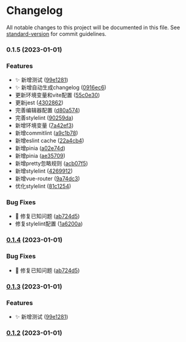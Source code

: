 # Changelog

All notable changes to this project will be documented in this file. See [standard-version](https://github.com/conventional-changelog/standard-version) for commit guidelines.

### 0.1.5 (2023-01-01)


### Features

* :sparkles: 新增测试 ([99e1281](https://huitoutunao/huitoutunao/app-vue3-vite3/commit/99e12818c6c76f84ea1e7714969c8108f90d3a94))
* :sparkles: 新增自动生成changelog ([0916ec6](https://huitoutunao/huitoutunao/app-vue3-vite3/commit/0916ec65260658e055e345552952849ac74322cf))
* 更新环境变量和vite配置 ([55c0e30](https://huitoutunao/huitoutunao/app-vue3-vite3/commit/55c0e300d4aa16f36f50079cdae05b1c825012b0))
* 更新jest ([4302862](https://huitoutunao/huitoutunao/app-vue3-vite3/commit/430286257836469fb09409e31f68858e5d521c3a))
* 完善编辑器配置 ([d80a574](https://huitoutunao/huitoutunao/app-vue3-vite3/commit/d80a5745e616620f09fdb30fd4e9f0792be55132))
* 完善stylelint ([90259da](https://huitoutunao/huitoutunao/app-vue3-vite3/commit/90259dabdd1f8e521282de5e1f29f0806ad781d1))
* 新增环境变量 ([7a42ef3](https://huitoutunao/huitoutunao/app-vue3-vite3/commit/7a42ef38b3472931748964ddcc824e77d65a4bed))
* 新增commitlint ([a9c1b78](https://huitoutunao/huitoutunao/app-vue3-vite3/commit/a9c1b783e7c91881763388ea06de668ecf28a1bc))
* 新增eslint cache ([22a4cb4](https://huitoutunao/huitoutunao/app-vue3-vite3/commit/22a4cb4d5e0a15396f893b325fb344633538c594))
* 新增pinia ([a02e74d](https://huitoutunao/huitoutunao/app-vue3-vite3/commit/a02e74daed4682f172b2715a51ad46df9a4df36c))
* 新增pinia ([ae35709](https://huitoutunao/huitoutunao/app-vue3-vite3/commit/ae35709caf9077300e65e817a8168f0631f82601))
* 新增pretty忽略规则 ([acb07f5](https://huitoutunao/huitoutunao/app-vue3-vite3/commit/acb07f5ad8733ff9930b0405fe40029e7457eed9))
* 新增stylelint ([4269912](https://huitoutunao/huitoutunao/app-vue3-vite3/commit/4269912734dc9c26570290fe66613fa80626d88e))
* 新增vue-router ([9a74dc3](https://huitoutunao/huitoutunao/app-vue3-vite3/commit/9a74dc3b7a733e5e8d47b3fe74c61a7370d1e851))
* 优化stylelint ([81c1254](https://huitoutunao/huitoutunao/app-vue3-vite3/commit/81c1254e4139a934697d21eda62401160e67adc6))


### Bug Fixes

* :bug: 修复已知问题 ([ab724d5](https://huitoutunao/huitoutunao/app-vue3-vite3/commit/ab724d5812bc2aaeafac46becd8be82db4babd02))
* 修复stylelint配置 ([1a6200a](https://huitoutunao/huitoutunao/app-vue3-vite3/commit/1a6200a98a9dab2739c2134b70ef1ac051a92e25))

### [0.1.4](https://huitoutunao/huitoutunao/app-vue3-vite3/compare/v0.1.3...v0.1.4) (2023-01-01)


### Bug Fixes

* :bug: 修复已知问题 ([ab724d5](https://huitoutunao/huitoutunao/app-vue3-vite3/commit/ab724d5812bc2aaeafac46becd8be82db4babd02))

### [0.1.3](https://huitoutunao/huitoutunao/app-vue3-vite3/compare/v0.1.2...v0.1.3) (2023-01-01)


### Features

* :sparkles: 新增测试 ([99e1281](https://huitoutunao/huitoutunao/app-vue3-vite3/commit/99e12818c6c76f84ea1e7714969c8108f90d3a94))

### [0.1.2](https://huitoutunao/huitoutunao/app-vue3-vite3/compare/v0.1.1...v0.1.2) (2023-01-01)
